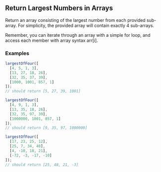 ## Return Largest Numbers in Arrays

Return an array consisting of the largest number from each provided sub-array. For simplicity, the provided array will contain exactly 4 sub-arrays.

Remember, you can iterate through an array with a simple for loop, and access each member with array syntax arr[i].

### Examples

```javascript
largestOfFour([
  [4, 5, 1, 3],
  [13, 27, 18, 26],
  [32, 35, 37, 39],
  [1000, 1001, 857, 1]
]);
// should return [5, 27, 39, 1001]
```

```javascript
largestOfFour([
  [4, 9, 1, 3],
  [13, 35, 18, 26],
  [32, 35, 97, 39],
  [1000000, 1001, 857, 1]
]);
// should return [9, 35, 97, 1000000]
```

```javascript
largestOfFour([
  [17, 23, 25, 12],
  [25, 7, 34, 48],
  [4, -10, 18, 21],
  [-72, -3, -17, -10]
]);
// should return [25, 48, 21, -3]
```
